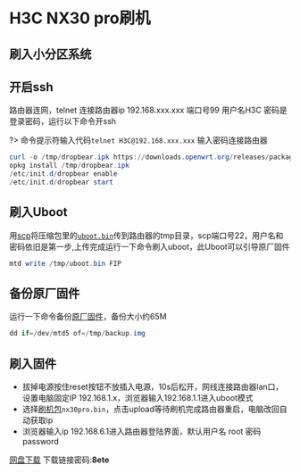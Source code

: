 # H3C NX30 pro刷机

## 刷入小分区系统 <!-- {docsify-ignore} -->

## 开启ssh

路由器连网，telnet 连接路由器ip 192.168.xxx.xxx 端口号99 用户名H3C 密码是登录密码，运行以下命令开ssh

>
?> 命令提示符输入代码`telnet H3C@192.168.xxx.xxx`   输入密码连接路由器

```powershell
curl -o /tmp/dropbear.ipk https://downloads.openwrt.org/releases/packages-19.07/aarch64_cortex-a53/base/dropbear_2019.78-2_aarch64_cortex-a53.ipk
opkg install /tmp/dropbear.ipk
/etc/init.d/dropbear enable
/etc/init.d/dropbear start
```

## 刷入Uboot

用[scp](https://winscp.net/translations/dll/6.3.1/chs.zip)将压缩包里的[`uboot.bin`](software/nx30pro/uboot.bin ':ignore')传到路由器的tmp目录，scp端口号22，用户名和密码依旧是第一步,上传完成运行一下命令刷入uboot，此Uboot可以引导原厂固件

```powershell
mtd write /tmp/uboot.bin FIP
```

## 备份原厂固件

运行一下命令备份[原厂固件](/software/nx30pro/backup.img ':ignore')，备份大小约65M

```powershell
dd if=/dev/mtd5 of=/tmp/backup.img
```

## 刷入固件

- 拔掉电源按住reset按钮不放插入电源，10s后松开，网线连接路由器lan口，设置电脑固定IP 192.168.1.x，浏览器输入192.168.1.1进入uboot模式
- 选择[刷机包](/software/nx30pro/nx30pro.bin ':ignore')`nx30pro.bin`，点击upload等待刷机完成路由器重启，电脑改回自动获取ip
- 浏览器输入ip 192.168.6.1进入路由器登陆界面，默认用户名 root 密码 password

[网盘下载](https://wwd.lanzouj.com/b01g1ihla)	下载链接密码:**8ete**

